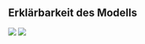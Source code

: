 ## Erklärbarkeit des Modells
![](https://asset.cml.dev/b2bbd94f4e817c689f7676e79cb712fa91aaf92a?cml=png)
![](https://asset.cml.dev/6767d513a262af3ce8a522016c059d1b5de17a79?cml=png)
